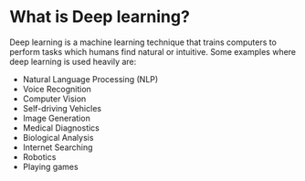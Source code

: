 # What is Deep learning?

Deep learning is a machine learning technique that trains computers to perform tasks which humans find natural or intuitive. 
Some examples where deep learning is used heavily are:
- Natural Language Processing (NLP)
- Voice Recognition
- Computer Vision
- Self-driving Vehicles
- Image Generation
- Medical Diagnostics
- Biological Analysis
- Internet Searching
- Robotics
- Playing games


